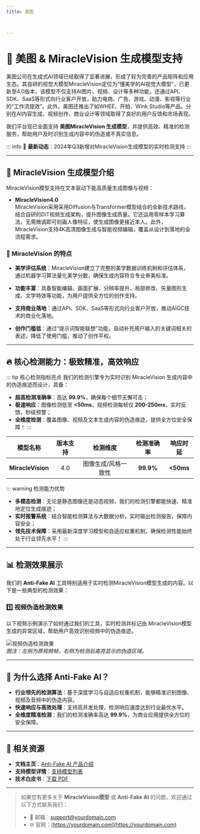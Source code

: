 ```yaml
---
title: 美图



---
```


# 🚀 美图 & MiracleVision 生成模型支持

美图公司在生成式AI领域已经取得了显著进展，形成了较为完善的产品矩阵和应用生态。其自研的视觉大模型MiracleVision定位为“懂美学的AI视觉大模型”，已更新至4.0版本，该模型不仅支持AI图片、视频、设计等多种功能，还通过API、SDK、SaaS等形式向行业客户开放，助力电商、广告、游戏、动漫、影视等行业的“工作流提效”。此外，美图还推出了如WHEE、开拍、Wink Studio等产品，分别在AI内容生成、视频创作、商业设计等领域取得了良好的用户反馈和市场表现。

我们平台现已全面支持 **美图MiracleVision 生成模型**，并提供高效、精准的检测服务，帮助用户及时识别生成内容中的伪造或不真实信息。

::: info
📢 **最新动态**：2024年Q3新增对MiracleVision生成模型的实时检测支持
:::

---

## 🌟 MiracleVision 生成模型介绍

MiracleVision模型支持在文本驱动下能高质量生成图像与视频：

- **MiracleVision4.0**  
  MiracleVision采用采用Diffusion与Transformer模型结合的全新技术路线，结合自研的DiT视频生成架构，提升图像生成质量。它还运用零样本学习算法，无需微调即可刻画人像特征，使生成图像更接近本人。此外，MiracleVision支持4K高清图像生成与智能视频编辑，覆盖从设计到落地的全流程需求。


### 🎨 MiracleVision 的特点

- **美学评估系统**：MiracleVision建立了完整的美学数据训练机制和评估体系，通过机器学习算法量化美学分数，确保生成内容符合专业审美标准。

- **功能丰富**：具备智能编辑、画面扩展、分辨率提升、局部修改、矢量图形生成、文字特效等功能，为用户提供全方位的创作支持。

- **支持商业落地**：通过API、SDK、SaaS等形式向行业客户开放，推动AIGC技术的商业化落地。

- **创作门槛低**：通过“提示词智能联想”功能，自动补充用户输入的关键词相关的表述，降低了使用门槛，推动了创作平权。

---

## 🔥 核心检测能力：极致精准，高效响应

::: tip 核心检测指标亮点
我们的检测引擎专为实时识别 MiracleVision 生成内容中的伪造痕迹而设计，具备：

- **超高检测准确率**：高达 **99.9%**，确保每个细节无懈可击；
- **极速响应**：图像检测低至 **<50ms**，视频检测每帧仅 **200-250ms**，实时反馈，秒级预警；
- **全维度检测**：覆盖图像、视频及文本生成内容的伪造痕迹，提供全方位安全保障！
  :::

|     模型名称      | 版本支持 |      检测维度       | 检测准确率 | 响应时延  |
| :---------------: | :------: | :-----------------: | :--------: | :-------: |
| **MiracleVision** |   4.0    | 图像生成/风格一致性 | **99.9%**  | **<50ms** |

::: warning 检测能力优势

- **多模态检测**：无论是静态图像还是动态视频，我们的检测引擎都能快速、精准地定位生成痕迹；
- **实时报警系统**：结合智能检测算法与大数据分析，实时输出检测报告，保障内容安全；
- **领先技术保障**：采用最新深度学习模型和自适应权重机制，确保检测性能始终处于行业领先水平！
  :::

---

## 📊 检测效果展示

我们的 **Anti-Fake AI** 工具特别适用于实时检测MiracleVision模型生成的内容。以下是一些典型的检测效果：

### 1️⃣ **视频伪造检测效果**

以下视频示例演示了如何通过我们的工具，实时检测并标记由 MiracleVision模型生成的异常区域，帮助用户高效识别视频中的伪造痕迹。

![视频伪造检测效果](https://yourdomain.com/path/to/video-example.jpg)  
*图注：左侧为原视频帧，右侧为检测后高亮显示的伪造区域。*

---

## 💼 为什么选择 Anti-Fake AI？

- **行业领先的检测算法**：基于深度学习与自适应权重机制，能够精准识别图像、视频及音频中的伪造内容。  
- **快速响应与高效处理**：支持高并发处理，检测响应速度达到行业最优水平。  
- **全维度精准检测**：我们的检测准确率高达 **99.9%**，为商业应用提供全方位的安全保障。

---

## 🔗 相关资源

- **文档主页**：[Anti-Fake AI 产品介绍](../quick_start/brief.md)
- **支持模型详情**：[支持模型列表](./overview.md)
- **技术白皮书**：[下载 PDF](https://yourdomain.com/whitepaper.pdf)

---

> 如果您有更多关于 **MiracleVision模型** 或 **Anti-Fake AI** 的问题，欢迎通过以下方式联系我们：
>
> - 📧 邮箱：[support@yourdomain.com](mailto:support@yourdomain.com)
> - 🌐 官网：[https://yourdomain.com](https://yourdomain.com)